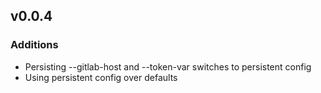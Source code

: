 ## v0.0.4

### Additions

- Persisting --gitlab-host and --token-var switches to persistent config
- Using persistent config over defaults

